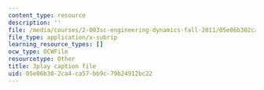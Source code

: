 ```yaml
---
content_type: resource
description: ''
file: /media/courses/2-003sc-engineering-dynamics-fall-2011/05e06b302ca4ca57bb9c79b24912bc22_tm51lwadMOc.srt
file_type: application/x-subrip
learning_resource_types: []
ocw_type: OCWFile
resourcetype: Other
title: 3play caption file
uid: 05e06b30-2ca4-ca57-bb9c-79b24912bc22
---
```


